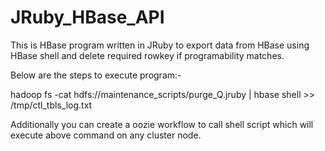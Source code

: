 # JRuby_HBase_API
This is HBase program written in JRuby to export data from HBase using HBase shell and delete required rowkey if programability matches.

Below are the steps to execute program:-

hadoop fs -cat hdfs://maintenance_scripts/purge_Q.jruby | hbase shell >> /tmp/ctl_tbls_log.txt

Additionally you can create a oozie workflow to call shell script which will execute above command on any cluster node.
